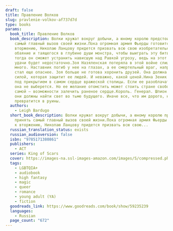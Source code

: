 ```yaml
---
draft: false
title: Правление Волков
slug: pravlenie-volkov-af737d7d
type: books
params:
  book_title: Правление Волков
  book_description: Волки кружат вокруг добычи, а юному королю предстоит принять
    самый главный вызов своей жизни.Пока огромная армия Фьерды готовится к
    вторжению, Николаю Ланцову придется призвать всю свою изобретательность,
    обаяние и таящегося в глубине души монстра, чтобы выиграть эту битву. Только
    тогда он сможет устранить нависшую над Равкой угрозу, ведь на этот раз одной
    удачи будет недостаточно.Зоя Назяленская потеряла в этой войне слишком
    много. Наставник погиб у нее на глазах, а ее смертельный враг, напротив,
    стал еще опаснее. Зоя больше не готова хоронить друзей. Она должна стать той
    силой, которая защитит ее людей. И неважно, какой ценой.Нина Зеник находится
    под прикрытием в самом сердце вражеской столицы. Если ее разоблачат, живой
    она не выберется. Но ее желание отомстить может стоить стране свободы, а ей
    самой ― возможности залечить раненое сердце.Король. Генерал. Шпион. Вместе
    они должны найти свет во тьме будущего. Иначе все, что им дорого, навсегда
    превратится в руины.
  authors:
    - Leigh Bardugo
  short_book_description: Волки кружат вокруг добычи, а юному королю предстоит
    принять самый главный вызов своей жизни.Пока огромная армия Фьерды готовится
    к вторжению, Николаю Ланцову придется призвать всю свою...
  russian_translation_status: exists
  russian_audioversion: false
  isbn: "9785171380861"
  publishers:
    - АСТ
  series: King of Scars
  cover: https://images-na.ssl-images-amazon.com/images/S/compressed.photo.goodreads.com/books/1633614372i/59235239.jpg
  tags:
    - LGBTQIA+
    - audiobook
    - high fantasy
    - magic
    - queer
    - romance
    - young adult (YA)
    - fiction
  goodreads_link: https://www.goodreads.com/book/show/59235239
  languages:
    - Russian
  page_count: "672"
---
```

